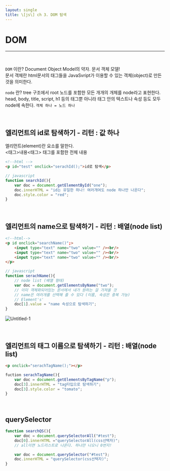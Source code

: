 ```yaml
---
layout: single
title: \[js\] ch 3. DOM 탐색
---
```

# **DOM**
---
<br/>

`DOM` 이란? Document Object Model의 약자. 문서 객체 모델!  
문서 객체란 html문서의 태그들을 JavaSvript가 이용할 수 있는 객체(object)로 만든 것을 의미한다.
<br/>

`node` 란? tree 구조에서 root 노드를 포함한 모든 개개의 개체를 node라고 표현한다. head, body, title, script, h1 등의 태그뿐 아니라 태그 안의 텍스트나 속성 등도 모두 node에 속한다. `객체 하나 = 노드 하나`

<br/>

## **엘리먼트의 id로 탐색하기 - 리턴 : 값 하나**
엘리먼트(element)란 요소를 말한다.  
\<태그\>내용\<태그\> 태그를 포함한 전체 내용

```html
<!--html -->
<p id="test" onclick="serachId();">id로 탐색</p>
```
```javascript
// javascript
function searchId(){
    var doc = document.getElementById("one");
    doc.innerHTML = "id는 유일한 하나! 여러개여도 node 하나만 나온다";
    doc.style.color = "red";
}
```
<br/>

## **엘리먼트의 name으로 탐색하기 - 리턴 : 배열(node list)**
```html
<!--html-->
<p id onclick="searchName()";>
    <input type="text" name="two" value="" /><br/>
    <input type="text" name="two" value="" /><br/>
    <input type="text" name="two" value="" /><br/>
</p>
```

```javascript
// javascript
function serachName(){
    // node list (배열 형태)
    var doc = document.getElementsByName("two");
    // 이미 객체화되어있는 문서에서 내가 원하는 걸 가져올 것
    // name은 여러개를 선택해 줄 수 있다 (이름, 속성은 중복 가능)
    // Element's'
    doc[1].value = "name 속성으로 탐색하기";
}
```
![Untitled-1](https://user-images.githubusercontent.com/75427390/110255724-88d11780-7fd8-11eb-9321-e4c0ccff4088.png)  

<br/>

## **엘리먼트의 태그 이름으로 탐색하기 - 리턴 : 배열(node list)**
```html
<p onclick="serachTagName();"></p>
```
```javascript
fuction serachTagName(){
    var doc = document.getElementsByTagName("p");
    doc[3].innerHTML = "tag타입으로 탐색하기";
    doc[3].style.color = "tomato";
}
```
<br/>  

## **querySelector**
```javascript
function searchQS(){
    var doc = document.querySelectorAll("#test");
    doc[0].innerHTML ="querySelectorAll(css선택자)";
    // all이면 노드리스트로 나온다. 하나만 나오니 0번지!

    var doc = document.querySelector("#test");
    doc.innerHTML = "querySelector(css선택자)";
}
```